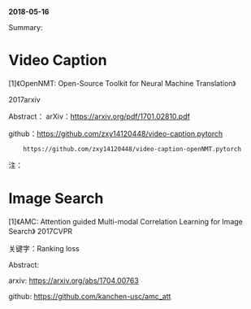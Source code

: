 **2018-05-16**

Summary:

# Video Caption

[1]《OpenNMT: Open-Source Toolkit for Neural Machine Translation》

2017arxiv

Abstract：
arXiv：https://arxiv.org/pdf/1701.02810.pdf

github：https://github.com/zxy14120448/video-caption.pytorch
 
        https://github.com/zxy14120448/video-caption-openNMT.pytorch

注：
# Image Search
[1]《AMC: Attention guided Multi-modal Correlation Learning for Image Search》
2017CVPR

关键字：Ranking loss

Abstract:

arxiv: https://arxiv.org/abs/1704.00763

github: https://github.com/kanchen-usc/amc_att
